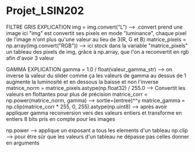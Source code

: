 # Projet_LSIN202

FILTRE GRIS EXPLICATION
img = img.convert("L") --> .convert prend une image ici "img" est convertit ses pixels en mode "luminance", chaque pixel de l'image n'ont plus qu'une valeur au lieu de 3(R, G et B)
matrice_pixels = np.array(img.convert("RGB")) --> ici stock dans la variable "matrice_pixels" un tableau des pixels de img, grâce à np.array, que l'on a reconvertit en rgb afin d'avoir 3 valeur

GAMMA EXPLICATION
gamma = 1.0 / float(valeur_gamma_str) --> on inverse la valeur du slider comme ça les valeurs de gamma au dessus de 1 augmente la luminosité et en dessous la baisse et non l'inverse 
matrice_norm = matrice_pixels.astype(np.float32) / 255.0 --> Convertit les valeurs en flottantes pour plus de précision
matrice_corr = np.power(matrice_norm, gamma) --> sortie=(entree)^^γ
matrice_gamma = np.clip(matrice_corr * 255, 0, 255).astype(np.uint8) --> après avoir appliquer gamma reconversion vers des valeurs entiers et transforme en entiers 8 bits pris en compte pour les images

np.power --> applique un exposant a tous les elements d'un tableau
np.clip --> pour être sûr que les valeurs d'un tableau ne dépasse pas celles donner en arguments
